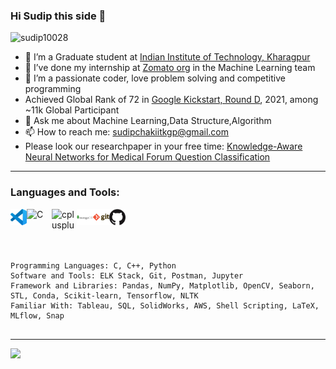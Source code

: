 ### Hi Sudip this side 👋

<p align="left"> <img src="https://komarev.com/ghpvc/?username=sudip10028&label=Profile%20views&color=0e75b6&style=flat" alt="sudip10028" /> </p>

- 🔭 I’m a Graduate student at [Indian Institute of Technology, Kharagpur](http://www.iitkgp.ac.in/)
- 🌱 I’ve done my internship at [Zomato org](https://www.zomato.com/) in the Machine Learning team
- 👯 I’m a passionate coder, love problem solving and competitive programming
- Achieved Global Rank of 72 in [Google Kickstart, Round D](https://www.linkedin.com/in/sudipchakraborty-iitkgp/overlay/1635472178605/single-media-viewer/), 2021, among ~11k Global Participant 
- 💬 Ask me about Machine Learning,Data Structure,Algorithm
- 📫 How to reach me: sudipchakiitkgp@gmail.com
- Please look our researchpaper in your free time: [Knowledge-Aware Neural Networks for Medical Forum Question Classification](https://dl.acm.org/doi/abs/10.1145/3459637.3482128)

---
### Languages and Tools:

<img align="left" alt="Visual Studio Code" width="26px" src="https://raw.githubusercontent.com/github/explore/80688e429a7d4ef2fca1e82350fe8e3517d3494d/topics/visual-studio-code/visual-studio-code.png" />
<img align="left" alt="C" src="https://devicons.github.io/devicon/devicon.git/icons/c/c-original.svg" alt="c" width="40" height="40"/>
<img align="left" alt="cplusplus"  src="https://devicons.github.io/devicon/devicon.git/icons/cplusplus/cplusplus-original.svg" width="40" height="40">
<img align="left" alt="MongoDB" width="26px" src="https://raw.githubusercontent.com/github/explore/80688e429a7d4ef2fca1e82350fe8e3517d3494d/topics/mongodb/mongodb.png" />
<img align="left" alt="Git" width="26px" src="https://raw.githubusercontent.com/github/explore/80688e429a7d4ef2fca1e82350fe8e3517d3494d/topics/git/git.png" />
<img align="left" alt="GitHub" width="26px" src="https://raw.githubusercontent.com/github/explore/78df643247d429f6cc873026c0622819ad797942/topics/github/github.png"    
  />
  
  <br/> <br/>  <br/>
  <br/>
```
Programming Languages: C, C++, Python 
Software and Tools: ELK Stack, Git, Postman, Jupyter
Framework and Libraries: Pandas, NumPy, Matplotlib, OpenCV, Seaborn, STL, Conda, Scikit-learn, Tensorflow, NLTK
Familiar With: Tableau, SQL, SolidWorks, AWS, Shell Scripting, LaTeX, MLflow, Snap
  
 ```
 ---
<img src="https://github-readme-stats.vercel.app/api?username=sudip10028&count_private=true&show_icons=true&title_color=ffffff&icon_color=bb2acf&text_color=daf7dc&bg_color=151515">
